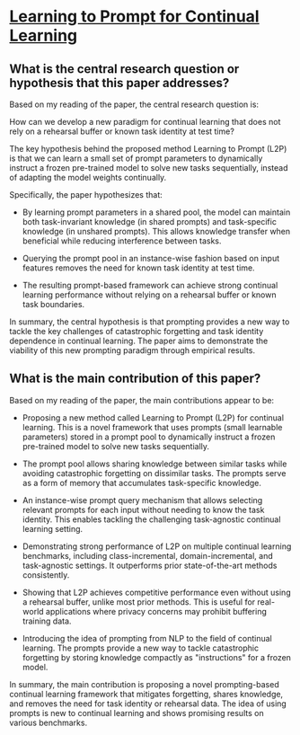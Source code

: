 # [Learning to Prompt for Continual Learning](https://arxiv.org/abs/2112.08654v2)

## What is the central research question or hypothesis that this paper addresses?

 Based on my reading of the paper, the central research question is: 

How can we develop a new paradigm for continual learning that does not rely on a rehearsal buffer or known task identity at test time?

The key hypothesis behind the proposed method Learning to Prompt (L2P) is that we can learn a small set of prompt parameters to dynamically instruct a frozen pre-trained model to solve new tasks sequentially, instead of adapting the model weights continually. 

Specifically, the paper hypothesizes that:

- By learning prompt parameters in a shared pool, the model can maintain both task-invariant knowledge (in shared prompts) and task-specific knowledge (in unshared prompts). This allows knowledge transfer when beneficial while reducing interference between tasks.

- Querying the prompt pool in an instance-wise fashion based on input features removes the need for known task identity at test time. 

- The resulting prompt-based framework can achieve strong continual learning performance without relying on a rehearsal buffer or known task boundaries.

In summary, the central hypothesis is that prompting provides a new way to tackle the key challenges of catastrophic forgetting and task identity dependence in continual learning. The paper aims to demonstrate the viability of this new prompting paradigm through empirical results.


## What is the main contribution of this paper?

 Based on my reading of the paper, the main contributions appear to be:

- Proposing a new method called Learning to Prompt (L2P) for continual learning. This is a novel framework that uses prompts (small learnable parameters) stored in a prompt pool to dynamically instruct a frozen pre-trained model to solve new tasks sequentially. 

- The prompt pool allows sharing knowledge between similar tasks while avoiding catastrophic forgetting on dissimilar tasks. The prompts serve as a form of memory that accumulates task-specific knowledge.

- An instance-wise prompt query mechanism that allows selecting relevant prompts for each input without needing to know the task identity. This enables tackling the challenging task-agnostic continual learning setting.

- Demonstrating strong performance of L2P on multiple continual learning benchmarks, including class-incremental, domain-incremental, and task-agnostic settings. It outperforms prior state-of-the-art methods consistently.

- Showing that L2P achieves competitive performance even without using a rehearsal buffer, unlike most prior methods. This is useful for real-world applications where privacy concerns may prohibit buffering training data.

- Introducing the idea of prompting from NLP to the field of continual learning. The prompts provide a new way to tackle catastrophic forgetting by storing knowledge compactly as "instructions" for a frozen model.

In summary, the main contribution is proposing a novel prompting-based continual learning framework that mitigates forgetting, shares knowledge, and removes the need for task identity or rehearsal data. The idea of using prompts is new to continual learning and shows promising results on various benchmarks.
